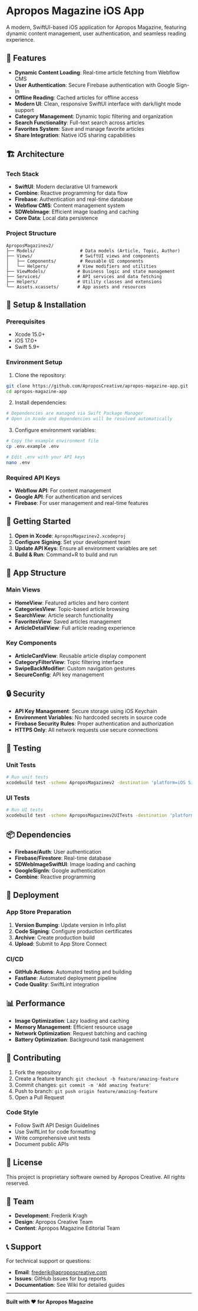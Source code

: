 # Apropos Magazine iOS App

A modern, SwiftUI-based iOS application for Apropos Magazine, featuring dynamic content management, user authentication, and seamless reading experience.

## 📱 Features

- **Dynamic Content Loading**: Real-time article fetching from Webflow CMS
- **User Authentication**: Secure Firebase authentication with Google Sign-In
- **Offline Reading**: Cached articles for offline access
- **Modern UI**: Clean, responsive SwiftUI interface with dark/light mode support
- **Category Management**: Dynamic topic filtering and organization
- **Search Functionality**: Full-text search across articles
- **Favorites System**: Save and manage favorite articles
- **Share Integration**: Native iOS sharing capabilities

## 🏗️ Architecture

### Tech Stack
- **SwiftUI**: Modern declarative UI framework
- **Combine**: Reactive programming for data flow
- **Firebase**: Authentication and real-time database
- **Webflow CMS**: Content management system
- **SDWebImage**: Efficient image loading and caching
- **Core Data**: Local data persistence

### Project Structure
```
AproposMagazinev2/
├── Models/                 # Data models (Article, Topic, Author)
├── Views/                  # SwiftUI views and components
│   ├── Components/         # Reusable UI components
│   └── Helpers/           # View modifiers and utilities
├── ViewModels/            # Business logic and state management
├── Services/              # API services and data fetching
├── Helpers/               # Utility classes and extensions
└── Assets.xcassets/       # App assets and resources
```

## 🔧 Setup & Installation

### Prerequisites
- Xcode 15.0+
- iOS 17.0+
- Swift 5.9+

### Environment Setup
1. Clone the repository:
```bash
git clone https://github.com/AproposCreative/apropos-magazine-app.git
cd apropos-magazine-app
```

2. Install dependencies:
```bash
# Dependencies are managed via Swift Package Manager
# Open in Xcode and dependencies will be resolved automatically
```

3. Configure environment variables:
```bash
# Copy the example environment file
cp .env.example .env

# Edit .env with your API keys
nano .env
```

### Required API Keys
- **Webflow API**: For content management
- **Google API**: For authentication and services
- **Firebase**: For user management and real-time features

## 🚀 Getting Started

1. **Open in Xcode**: `AproposMagazinev2.xcodeproj`
2. **Configure Signing**: Set your development team
3. **Update API Keys**: Ensure all environment variables are set
4. **Build & Run**: Command+R to build and run

## 📱 App Structure

### Main Views
- **HomeView**: Featured articles and hero content
- **CategoriesView**: Topic-based article browsing
- **SearchView**: Article search functionality
- **FavoritesView**: Saved articles management
- **ArticleDetailView**: Full article reading experience

### Key Components
- **ArticleCardView**: Reusable article display component
- **CategoryFilterView**: Topic filtering interface
- **SwipeBackModifier**: Custom navigation gestures
- **SecureConfig**: API key management

## 🔒 Security

- **API Key Management**: Secure storage using iOS Keychain
- **Environment Variables**: No hardcoded secrets in source code
- **Firebase Security Rules**: Proper authentication and authorization
- **HTTPS Only**: All network requests use secure connections

## 🧪 Testing

### Unit Tests
```bash
# Run unit tests
xcodebuild test -scheme AproposMagazinev2 -destination 'platform=iOS Simulator,name=iPhone 15'
```

### UI Tests
```bash
# Run UI tests
xcodebuild test -scheme AproposMagazinev2UITests -destination 'platform=iOS Simulator,name=iPhone 15'
```

## 📦 Dependencies

- **Firebase/Auth**: User authentication
- **Firebase/Firestore**: Real-time database
- **SDWebImageSwiftUI**: Image loading and caching
- **GoogleSignIn**: Google authentication
- **Combine**: Reactive programming

## 🚀 Deployment

### App Store Preparation
1. **Version Bumping**: Update version in Info.plist
2. **Code Signing**: Configure production certificates
3. **Archive**: Create production build
4. **Upload**: Submit to App Store Connect

### CI/CD
- **GitHub Actions**: Automated testing and building
- **Fastlane**: Automated deployment pipeline
- **Code Quality**: SwiftLint integration

## 📊 Performance

- **Image Optimization**: Lazy loading and caching
- **Memory Management**: Efficient resource usage
- **Network Optimization**: Request batching and caching
- **Battery Optimization**: Background task management

## 🤝 Contributing

1. Fork the repository
2. Create a feature branch: `git checkout -b feature/amazing-feature`
3. Commit changes: `git commit -m 'Add amazing feature'`
4. Push to branch: `git push origin feature/amazing-feature`
5. Open a Pull Request

### Code Style
- Follow Swift API Design Guidelines
- Use SwiftLint for code formatting
- Write comprehensive unit tests
- Document public APIs

## 📄 License

This project is proprietary software owned by Apropos Creative. All rights reserved.

## 👥 Team

- **Development**: Frederik Kragh
- **Design**: Apropos Creative Team
- **Content**: Apropos Magazine Editorial Team

## 📞 Support

For technical support or questions:
- **Email**: frederik@aproposcreative.com
- **Issues**: GitHub Issues for bug reports
- **Documentation**: See Wiki for detailed guides

---

**Built with ❤️ for Apropos Magazine**
